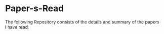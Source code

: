 # Paper-s-Read
The following Repository consists of the details and summary of the papers I have read.
